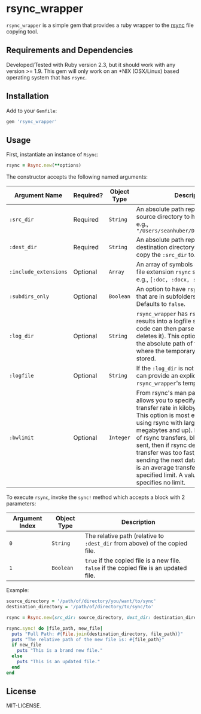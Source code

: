 rsync_wrapper
==============

`rsync_wrapper` is a simple gem that provides a ruby wrapper to the [rsync](http://linux.die.net/man/1/rsync) file copying tool.


Requirements and Dependencies
-----------------------------

Developed/Tested with Ruby version 2.3, but it should work with any version >= 1.9.  This gem will only work on an *NIX (OSX/Linux) based operating system that has `rsync`.


Installation
-----------------------------

Add to your `Gemfile`:

```ruby
gem 'rsync_wrapper'
```


Usage
-----------------------------

First, instantiate an instance of `Rsync`:

```ruby
rsync = Rsync.new(**options)
```

The constructor accepts the following named arguments:

| Argument Name         | Required? | Object Type | Description                                                                                                                                                                                                                                   |
|-----------------------|-----------|-------------|-----------------------------------------------------------------------------------------------------------------------------------------------------------------------------------------------------------------------------------------------|
| `:src_dir`            | Required  | `String`    | An absolute path representing the source directory to have `rsync` copy. e.g., `"/Users/seanhuber/Documents/my_pdfs"`                                                                                                                         |
| `:dest_dir`           | Required  | `String`    | An absolute path representing the destination directory that `rsync` will copy the `:src_dir` to.                                                                                                                                             |
| `:include_extensions` | Optional  | `Array`     | An array of symbols or strings for each file extension `rsync` should include, e.g., `[:doc, :docx, :pdf]`                                                                                                                                    |
| `:subdirs_only`       | Optional  | `Boolean`   | An option to have `rsync` only sync files that are in subfolders of `:src_dir`. Defaults to `false`.                                                                                                                                          |
| `:log_dir`            | Optional  | `String`    | `rsync_wrapper` has `rsync` pipe its results into a logfile so that the ruby code can then parse this file (and then deletes it). This option should be set to the absolute path of the directory where the temporary logfile will be stored. |
| `:logfile`            | Optional  | `String`    | If the `:log_dir` is not specified, you can provide an explicit path for `rsync_wrapper`'s temporary logfile.                                                                                                                                 |
| `:bwlimit`|Optional|`Integer`|From rsync's man pages: This option allows you to specify a maximum transfer rate in kilobytes per second. This option is most effective when using rsync with large files (several megabytes and up). Due to the nature of rsync transfers, blocks of data are sent, then if rsync determines the transfer was too fast, it will wait before sending the next data block. The result is an average transfer rate equaling the specified limit. A value of zero specifies no limit.|

To execute `rsync`, invoke the `sync!` method which accepts a block with 2 parameters:

| Argument Index | Object Type | Description                                                                             |
|----------------|-------------|-----------------------------------------------------------------------------------------|
| `0`            | `String`    | The relative path (relative to `:dest_dir` from above) of the copied file.              |
| `1`            | `Boolean`   | `true` if the copied file is a new file. `false` if the copied file is an updated file. |

Example:

```ruby
source_directory = '/path/of/directory/you/want/to/sync'
destination_directory = '/path/of/directory/to/sync/to'

rsync = Rsync.new(src_dir: source_directory, dest_dir: destination_directory)

rsync.sync! do |file_path, new_file|
  puts "Full Path: #{File.join(destination_directory, file_path)}"
  puts "The relative path of the new file is: #{file_path}"
  if new_file
    puts "This is a brand new file."
  else
    puts "This is an updated file."
  end
end
```


License
-----------------------------

MIT-LICENSE.
